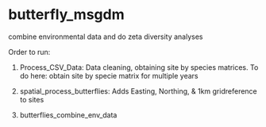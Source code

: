 # butterfly_msgdm
combine environmental data and do zeta diversity analyses

Order to run:

1) Process_CSV_Data: Data cleaning, obtaining site by species matrices.
      To do here: obtain site by specie matrix for multiple years


2) spatial_process_butterflies: Adds Easting, Northing, & 1km gridreference to sites

3) butterflies_combine_env_data